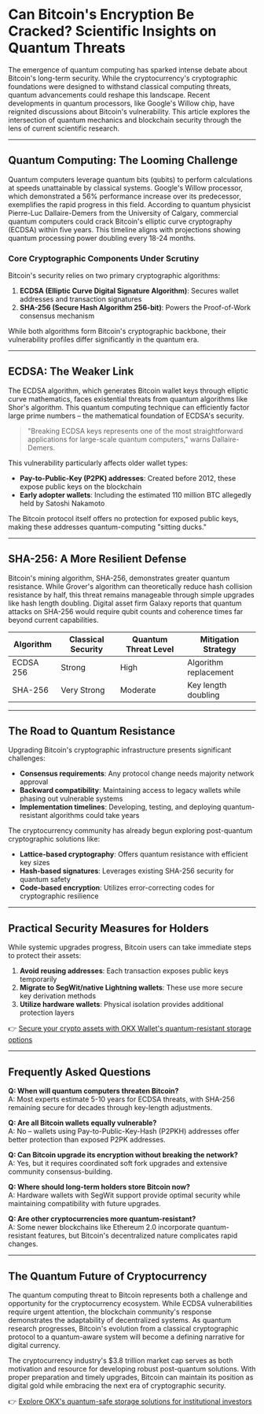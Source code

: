 # Can Bitcoin's Encryption Be Cracked? Scientific Insights on Quantum Threats

The emergence of quantum computing has sparked intense debate about Bitcoin's long-term security. While the cryptocurrency's cryptographic foundations were designed to withstand classical computing threats, quantum advancements could reshape this landscape. Recent developments in quantum processors, like Google's Willow chip, have reignited discussions about Bitcoin's vulnerability. This article explores the intersection of quantum mechanics and blockchain security through the lens of current scientific research.

---

## Quantum Computing: The Looming Challenge

Quantum computers leverage quantum bits (qubits) to perform calculations at speeds unattainable by classical systems. Google's Willow processor, which demonstrated a 56% performance increase over its predecessor, exemplifies the rapid progress in this field. According to quantum physicist Pierre-Luc Dallaire-Demers from the University of Calgary, commercial quantum computers could crack Bitcoin's elliptic curve cryptography (ECDSA) within five years. This timeline aligns with projections showing quantum processing power doubling every 18-24 months.

### Core Cryptographic Components Under Scrutiny

Bitcoin's security relies on two primary cryptographic algorithms:
1. **ECDSA (Elliptic Curve Digital Signature Algorithm)**: Secures wallet addresses and transaction signatures
2. **SHA-256 (Secure Hash Algorithm 256-bit)**: Powers the Proof-of-Work consensus mechanism

While both algorithms form Bitcoin's cryptographic backbone, their vulnerability profiles differ significantly in the quantum era.

---

## ECDSA: The Weaker Link

The ECDSA algorithm, which generates Bitcoin wallet keys through elliptic curve mathematics, faces existential threats from quantum algorithms like Shor's algorithm. This quantum computing technique can efficiently factor large prime numbers – the mathematical foundation of ECDSA's security.

> "Breaking ECDSA keys represents one of the most straightforward applications for large-scale quantum computers," warns Dallaire-Demers.

This vulnerability particularly affects older wallet types:
- **Pay-to-Public-Key (P2PK) addresses**: Created before 2012, these expose public keys on the blockchain
- **Early adopter wallets**: Including the estimated 110 million BTC allegedly held by Satoshi Nakamoto

The Bitcoin protocol itself offers no protection for exposed public keys, making these addresses quantum-computing "sitting ducks."

---

## SHA-256: A More Resilient Defense

Bitcoin's mining algorithm, SHA-256, demonstrates greater quantum resistance. While Grover's algorithm can theoretically reduce hash collision resistance by half, this threat remains manageable through simple upgrades like hash length doubling. Digital asset firm Galaxy reports that quantum attacks on SHA-256 would require qubit counts and coherence times far beyond current capabilities.

| Algorithm | Classical Security | Quantum Threat Level | Mitigation Strategy |
|----------|---------------------|-----------------------|---------------------|
| ECDSA 256 | Strong | High | Algorithm replacement |
| SHA-256 | Very Strong | Moderate | Key length doubling |

---

## The Road to Quantum Resistance

Upgrading Bitcoin's cryptographic infrastructure presents significant challenges:
- **Consensus requirements**: Any protocol change needs majority network approval
- **Backward compatibility**: Maintaining access to legacy wallets while phasing out vulnerable systems
- **Implementation timelines**: Developing, testing, and deploying quantum-resistant algorithms could take years

The cryptocurrency community has already begun exploring post-quantum cryptographic solutions like:
- **Lattice-based cryptography**: Offers quantum resistance with efficient key sizes
- **Hash-based signatures**: Leverages existing SHA-256 security for quantum safety
- **Code-based encryption**: Utilizes error-correcting codes for cryptographic resilience

---

## Practical Security Measures for Holders

While systemic upgrades progress, Bitcoin users can take immediate steps to protect their assets:
1. **Avoid reusing addresses**: Each transaction exposes public keys temporarily
2. **Migrate to SegWit/native Lightning wallets**: These use more secure key derivation methods
3. **Utilize hardware wallets**: Physical isolation provides additional protection layers

👉 [Secure your crypto assets with OKX Wallet's quantum-resistant storage options](https://bit.ly/okx-bonus)

---

## Frequently Asked Questions

**Q: When will quantum computers threaten Bitcoin?**  
A: Most experts estimate 5-10 years for ECDSA threats, with SHA-256 remaining secure for decades through key-length adjustments.

**Q: Are all Bitcoin wallets equally vulnerable?**  
A: No – wallets using Pay-to-Public-Key-Hash (P2PKH) addresses offer better protection than exposed P2PK addresses.

**Q: Can Bitcoin upgrade its encryption without breaking the network?**  
A: Yes, but it requires coordinated soft fork upgrades and extensive community consensus-building.

**Q: Where should long-term holders store Bitcoin now?**  
A: Hardware wallets with SegWit support provide optimal security while maintaining compatibility with future upgrades.

**Q: Are other cryptocurrencies more quantum-resistant?**  
A: Some newer blockchains like Ethereum 2.0 incorporate quantum-resistant features, but Bitcoin's decentralized nature complicates rapid changes.

---

## The Quantum Future of Cryptocurrency

The quantum computing threat to Bitcoin represents both a challenge and opportunity for the cryptocurrency ecosystem. While ECDSA vulnerabilities require urgent attention, the blockchain community's response demonstrates the adaptability of decentralized systems. As quantum research progresses, Bitcoin's evolution from a classical cryptographic protocol to a quantum-aware system will become a defining narrative for digital currency.

The cryptocurrency industry's $3.8 trillion market cap serves as both motivation and resource for developing robust post-quantum solutions. With proper preparation and timely upgrades, Bitcoin can maintain its position as digital gold while embracing the next era of cryptographic security.

👉 [Explore OKX's quantum-safe storage solutions for institutional investors](https://bit.ly/okx-bonus)
